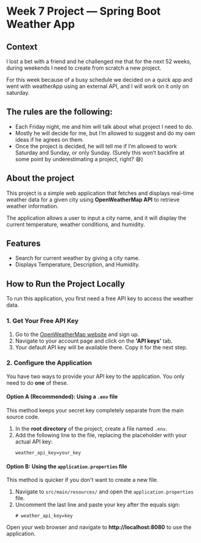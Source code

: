 # Week 7 Project — Spring Boot Weather App

## Context
I lost a bet with a friend and he challenged me that for the next 52 weeks, during weekends I need to create from scratch a new project.

For this week because of a busy schedule we decided on a quick app and went with weatherApp using an external API, and I will work on it only on saturday.

## The rules are the following:
*   Each Friday night, me and him will talk about what project I need to do.
*   Mostly he will decide for me, but I’m allowed to suggest and do my own ideas if he agrees on them.
*   Once the project is decided, he will tell me if I’m allowed to work Saturday and Sunday, or only Sunday.
(Surely this won’t backfire at some point by underestimating a project, right? 😅)

## About the project
This project is a simple web application that fetches and displays real-time weather data for a given city using **OpenWeatherMap API** to retrieve weather information.

The application allows a user to input a city name, and it will display the current temperature, weather conditions, and humidity.

## Features
*   Search for current weather by giving a city name.
*   Displays Temperature, Description, and Humidity.

## How to Run the Project Locally

To run this application, you first need a free API key to access the weather data.

### 1. Get Your Free API Key
1.  Go to the [OpenWeatherMap website](https://openweathermap.org/price) and sign up.
2.  Navigate to your account page and click on the **'API keys'** tab.
3.  Your default API key will be available there. Copy it for the next step.

### 2. Configure the Application
You have two ways to provide your API key to the application. You only need to do **one** of these.

#### Option A (Recommended): Using a `.env` file
This method keeps your secret key completely separate from the main source code.

1.  In the **root directory** of the project, create a file named `.env`.
2.  Add the following line to the file, replacing the placeholder with your actual API key:
    ```
    weather_api_key=your_key
    ```

#### Option B: Using the `application.properties` file
This method is quicker if you don't want to create a new file.

1.  Navigate to `src/main/resources/` and open the `application.properties` file.
2.  Uncomment the last line and paste your key after the equals sign:
    ```properties
    # weather_api_key=key
    ```

Open your web browser and navigate to **http://localhost:8080** to use the application.
